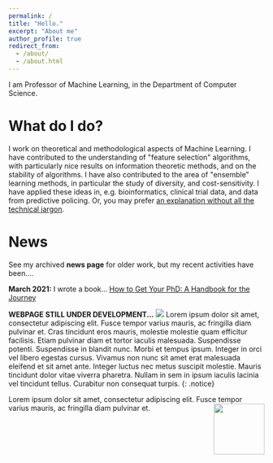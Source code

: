```yaml
---
permalink: /
title: "Hello."
excerpt: "About me"
author_profile: true
redirect_from: 
  - /about/
  - /about.html
---
```


I am Professor of Machine Learning, in the Department of Computer Science.


What do I do?
======
I work on theoretical and methodological aspects of Machine Learning.
I have contributed to the understanding of "feature selection" algorithms, with particularly nice results on information theoretic methods, and on the stability of algorithms.
I have also contributed to the area of "ensemble" learning methods, in particular the study of diversity, and cost-sensitivity.
I have applied these ideas in, e.g. bioinformatics, clinical trial data, and data from predictive policing.
Or, you may prefer <a href="{{ base_path }}/non-menu-page">an explanation without all the technical jargon</a>.

News
======
See my archived <b>news page</b> for older work, but my recent activities have been....

<b>March 2021:</b> I wrote a book... <a href="https://www.amazon.co.uk/dp/0198866925/ref=cm_sw_r_cp_api_i_3PEZ36H3E56RKD8TET5D">How to Get Your PhD: A Handbook for the Journey</a>

<b>WEBPAGE STILL UNDER DEVELOPMENT...</b>
<img src="{{ base_path }}/images/image-alignment-150x150.jpg">
Lorem ipsum dolor sit amet, consectetur adipiscing elit. Fusce tempor varius mauris, ac fringilla diam pulvinar et. Cras tincidunt eros mauris, molestie molestie quam efficitur facilisis. Etiam pulvinar diam et tortor iaculis malesuada. Suspendisse potenti. Suspendisse in blandit nunc. Morbi et tempus ipsum. Integer in orci vel libero egestas cursus. Vivamus non nunc sit amet erat malesuada eleifend et sit amet ante. Integer luctus nec metus suscipit molestie. Mauris tincidunt dolor vitae viverra pharetra. Nullam in sem in ipsum iaculis lacinia vel tincidunt tellus. Curabitur non consequat turpis.
{: .notice}

Lorem ipsum dolor sit amet, consectetur adipiscing elit. Fusce tempor varius mauris, ac fringilla diam pulvinar et.
<img style="float: right; margin: 0px 0px 15px 15px;" src="{{ base_path }}/images/image-alignment-150x150.jpg" width="100" />



